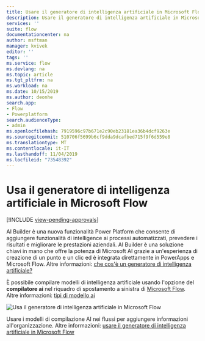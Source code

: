 ```yaml
---
title: Usare il generatore di intelligenza artificiale in Microsoft Flow | Microsoft Docs
description: Usare il generatore di intelligenza artificiale in Microsoft Flow.
services: ''
suite: flow
documentationcenter: na
author: msftman
manager: kvivek
editor: ''
tags: ''
ms.service: flow
ms.devlang: na
ms.topic: article
ms.tgt_pltfrm: na
ms.workload: na
ms.date: 10/15/2019
ms.author: deonhe
search.app:
- Flow
- Powerplatform
search.audienceType:
- admin
ms.openlocfilehash: 7919596c97b671e2c90eb23181ea36b4dcf9263e
ms.sourcegitcommit: 510706f5699b6cf9dda9dcafbed715f9f6d559e8
ms.translationtype: MT
ms.contentlocale: it-IT
ms.lasthandoff: 11/04/2019
ms.locfileid: "73548392"
---
```

# <a name="use-ai-builder-in-microsoft-flow"></a>Usa il generatore di intelligenza artificiale in Microsoft Flow
[!INCLUDE [view-pending-approvals](includes/cc-rebrand.md)]


AI Builder è una nuova funzionalità Power Platform che consente di aggiungere funzionalità di intelligence ai processi automatizzati, prevedere i risultati e migliorare le prestazioni aziendali. AI Builder è una soluzione chiavi in mano che offre la potenza di Microsoft AI grazie a un'esperienza di creazione di un punto e un clic ed è integrata direttamente in PowerApps e Microsoft Flow. Altre informazioni: [che cos'è un generatore di intelligenza artificiale?](/ai-builder/)

È possibile compilare modelli di intelligenza artificiale usando l'opzione del **compilatore ai** nel riquadro di spostamento a sinistra di [Microsoft Flow](https://flow.microsoft.com). Altre informazioni: [tipi di modello ai](/ai-builder/model-types)

![Usa il generatore di intelligenza artificiale in Microsoft Flow](./media/use-ai-builder/ai_builder.png "Generatore AI in Microsoft Flow")


Usare i modelli di compilazione AI nei flussi per aggiungere informazioni all'organizzazione. Altre informazioni: [usare il generatore di intelligenza artificiale in Microsoft Flow](/ai-builder/use-in-flow-overview)


